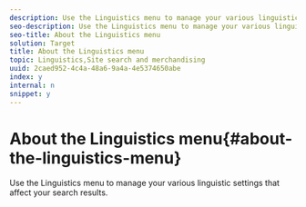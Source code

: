 ```yaml
---
description: Use the Linguistics menu to manage your various linguistic settings that affect your search results.
seo-description: Use the Linguistics menu to manage your various linguistic settings that affect your search results.
seo-title: About the Linguistics menu
solution: Target
title: About the Linguistics menu
topic: Linguistics,Site search and merchandising
uuid: 2caed952-4c4a-48a6-9a4a-4e5374650abe
index: y
internal: n
snippet: y
---
```


# About the Linguistics menu{#about-the-linguistics-menu}

Use the Linguistics menu to manage your various linguistic settings that affect your search results.


